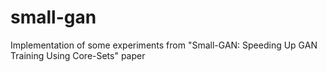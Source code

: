 # small-gan
Implementation of some experiments from "Small-GAN: Speeding Up GAN Training Using Core-Sets" paper
